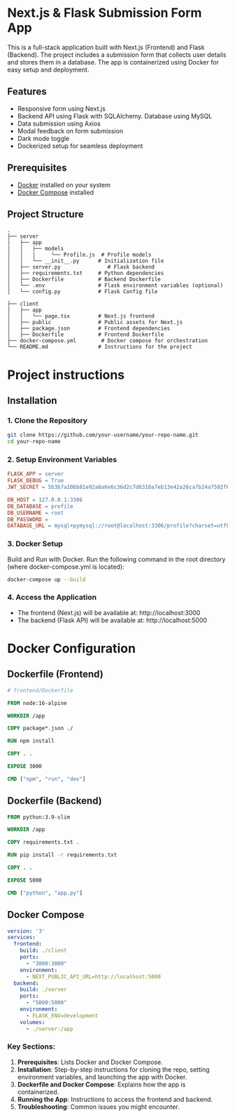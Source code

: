 # Next.js & Flask Submission Form App

This is a full-stack application built with Next.js (Frontend) and Flask (Backend). The project includes a submission form that collects user details and stores them in a database. The app is containerized using Docker for easy setup and deployment.

## Features

- Responsive form using Next.js
- Backend API using Flask with SQLAlchemy. Database using MySQL
- Data submission using Axios
- Modal feedback on form submission
- Dark mode toggle
- Dockerized setup for seamless deployment

## Prerequisites

- [Docker](https://www.docker.com/get-started) installed on your system
- [Docker Compose](https://docs.docker.com/compose/install/) installed

## Project Structure
```plaintext
.
├── server
│   ├── app
|   │   ├── models
│   │   |     └── Profile.js  # Profile models
│   │   └── __init__.py      # Initialization file
│   ├── server.py               # Flask backend
│   ├── requirements.txt     # Python dependencies
│   ├── Dockerfile           # Backend Dockerfile
│   └── .env                 # Flask environment variables (optional)
│   └── config.py            # Flask Config file

├── client
│   ├── app
│   │   └── page.tsx         # Next.js frontend
│   ├── public               # Public assets for Next.js
│   ├── package.json         # Frontend dependencies
│   ├── Dockerfile           # Frontend Dockerfile
├── docker-compose.yml        # Docker compose for orchestration
└── README.md                # Instructions for the project

```

# Project instructions
## Installation
### 1. Clone the Repository

```bash
git clone https://github.com/your-username/your-repo-name.git
cd your-repo-name
```

### 2. Setup Environment Variables

```makefile
FLASK_APP = server
FLASK_DEBUG = True
JWT_SECRET = 5b3b7a106b81e92a6a6e6c36d2c7d6316a7eb13e42a26ca7b24a7502f660466f5f4da9e10e938c33ff8b92bd3e1e6383922e525715450cf80c2330a19c353ded3502d432d578003df30b11dcbd66b6973248d4b35b7748eaa65a3e4dda718954d2d37661755eb2297641f1271d8a6919dd0480d0dd1f64a0f6d88381c195513f

DB_HOST = 127.0.0.1:3306
DB_DATABASE = profile
DB_USERNAME = root
DB_PASSWORD = 
DATABASE_URL = mysql+pymysql://root@localhost:3306/profile?charset=utf8mb4
```

### 3. Docker Setup
Build and Run with Docker. Run the following command in the root directory (where docker-compose.yml is located):
```bash
docker-compose up --build
```

### 4. Access the Application
* The frontend (Next.js) will be available at: http://localhost:3000
* The backend (Flask API) will be available at: http://localhost:5000

# Docker Configuration
## Dockerfile (Frontend)
```dockerfile
# frontend/Dockerfile

FROM node:16-alpine

WORKDIR /app

COPY package*.json ./

RUN npm install

COPY . .

EXPOSE 3000

CMD ["npm", "run", "dev"]
```

## Dockerfile (Backend)
```dockerfile
FROM python:3.9-slim

WORKDIR /app

COPY requirements.txt .

RUN pip install -r requirements.txt

COPY . .

EXPOSE 5000

CMD ["python", "app.py"]
```

## Docker Compose
```yaml
version: '3'
services:
  frontend:
    build: ./client
    ports:
      - "3000:3000"
    environment:
      - NEXT_PUBLIC_API_URL=http://localhost:5000
  backend:
    build: ./server
    ports:
      - "5000:5000"
    environment:
      - FLASK_ENV=development
    volumes:
      - ./server:/app

```
### Key Sections:
1. **Prerequisites**: Lists Docker and Docker Compose.
2. **Installation**: Step-by-step instructions for cloning the repo, setting environment variables, and launching the app with Docker.
3. **Dockerfile and Docker Compose**: Explains how the app is containerized.
4. **Running the App**: Instructions to access the frontend and backend.
5. **Troubleshooting**: Common issues you might encounter.
